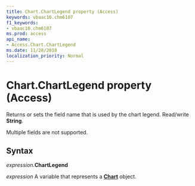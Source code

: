 ```yaml
---
title: Chart.ChartLegend property (Access)
keywords: vbaac10.chm6107
f1_keywords:
- vbaac10.chm6107
ms.prod: access
api_name:
- Access.Chart.ChartLegend
ms.date: 11/28/2018
localization_priority: Normal
---
```



# Chart.ChartLegend property (Access)

Returns or sets the field name that is used by the chart legend. Read/write **String**.

Multiple fields are not supported.


## Syntax

_expression_.**ChartLegend**

_expression_ A variable that represents a **[Chart](Access.Chart.md)** object.


